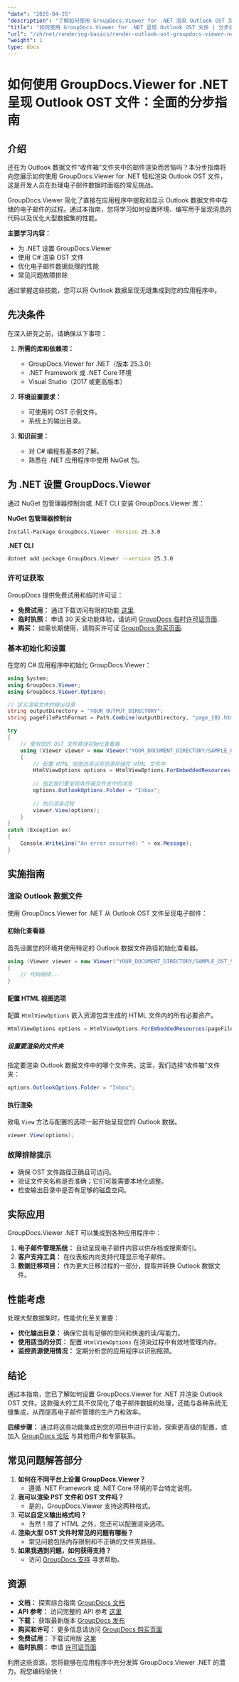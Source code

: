 ```yaml
---
"date": "2025-04-25"
"description": "了解如何使用 GroupDocs.Viewer for .NET 渲染 Outlook OST 文件。本指南内容详尽，涵盖设置、渲染流程和性能优化。"
"title": "如何使用 GroupDocs.Viewer for .NET 呈现 Outlook OST 文件 | 分步指南"
"url": "/zh/net/rendering-basics/render-outlook-ost-groupdocs-viewer-net/"
"weight": 1
type: docs
---
```

# 如何使用 GroupDocs.Viewer for .NET 呈现 Outlook OST 文件：全面的分步指南

## 介绍

还在为 Outlook 数据文件“收件箱”文件夹中的邮件渲染而苦恼吗？本分步指南将向您展示如何使用 GroupDocs.Viewer for .NET 轻松渲染 Outlook OST 文件，这是开发人员在处理电子邮件数据时面临的常见挑战。

GroupDocs.Viewer 简化了直接在应用程序中提取和显示 Outlook 数据文件中存储的电子邮件的过程。通过本指南，您将学习如何设置环境、编写用于呈现消息的代码以及优化大型数据集的性能。

**主要学习内容：**
- 为 .NET 设置 GroupDocs.Viewer
- 使用 C# 渲染 OST 文件
- 优化电子邮件数据处理的性能
- 常见问题故障排除

通过掌握这些技能，您可以将 Outlook 数据呈现无缝集成到您的应用程序中。

## 先决条件

在深入研究之前，请确保以下事项：

1. **所需的库和依赖项：**
   - GroupDocs.Viewer for .NET（版本 25.3.0）
   - .NET Framework 或 .NET Core 环境
   - Visual Studio（2017 或更高版本）

2. **环境设置要求：**
   - 可使用的 OST 示例文件。
   - 系统上的输出目录。

3. **知识前提：**
   - 对 C# 编程有基本的了解。
   - 熟悉在 .NET 应用程序中使用 NuGet 包。

## 为 .NET 设置 GroupDocs.Viewer

通过 NuGet 包管理器控制台或 .NET CLI 安装 GroupDocs.Viewer 库：

**NuGet 包管理器控制台**
```bash
Install-Package GroupDocs.Viewer -Version 25.3.0
```

**.NET CLI**
```bash
dotnet add package GroupDocs.Viewer --version 25.3.0
```

### 许可证获取

GroupDocs 提供免费试用和临时许可证：
- **免费试用：** 通过下载访问有限的功能 [这里](https://releases。groupdocs.com/viewer/net/).
- **临时执照：** 申请 30 天全功能体验，请访问 [GroupDocs 临时许可证页面](https://purchase。groupdocs.com/temporary-license/).
- **购买：** 如需长期使用，请购买许可证 [GroupDocs 购买页面](https://purchase。groupdocs.com/buy).

### 基本初始化和设置

在您的 C# 应用程序中初始化 GroupDocs.Viewer：
```csharp
using System;
using GroupDocs.Viewer;
using GroupDocs.Viewer.Options;

// 定义渲染文件的输出目录
string outputDirectory = "YOUR_OUTPUT_DIRECTORY";
string pageFilePathFormat = Path.Combine(outputDirectory, "page_{0}.html");

try
{
    // 使用您的 OST 文件路径初始化查看器
    using (Viewer viewer = new Viewer("YOUR_DOCUMENT_DIRECTORY/SAMPLE_OST_SUBFOLDERS"))
    {
        // 配置 HTML 视图选项以将资源存储在 HTML 文件中
        HtmlViewOptions options = HtmlViewOptions.ForEmbeddedResources(pageFilePathFormat);
        
        // 指定我们要呈现收件箱文件夹中的消息
        options.OutlookOptions.Folder = "Inbox";
        
        // 执行渲染过程
        viewer.View(options);
    }
}
catch (Exception ex)
{
    Console.WriteLine("An error occurred: " + ex.Message);
}
```

## 实施指南

### 渲染 Outlook 数据文件

使用 GroupDocs.Viewer for .NET 从 Outlook OST 文件呈现电子邮件：

#### 初始化查看器
首先设置您的环境并使用特定的 Outlook 数据文件路径初始化查看器。
```csharp
using (Viewer viewer = new Viewer("YOUR_DOCUMENT_DIRECTORY/SAMPLE_OST_SUBFOLDERS"))
{
    // 代码继续...
}
```

#### 配置 HTML 视图选项
配置 `HtmlViewOptions` 嵌入资源包含生成的 HTML 文件内的所有必要资产。
```csharp
HtmlViewOptions options = HtmlViewOptions.ForEmbeddedResources(pageFilePathFormat);
```

##### 设置要渲染的文件夹
指定要渲染 Outlook 数据文件中的哪个文件夹。这里，我们选择“收件箱”文件夹：
```csharp
options.OutlookOptions.Folder = "Inbox";
```

#### 执行渲染
致电 `View` 方法与配置的选项一起开始呈现您的 Outlook 数据。
```csharp
viewer.View(options);
```

### 故障排除提示
- 确保 OST 文件路径正确且可访问。
- 验证文件夹名称是否准确；它们可能需要本地化调整。
- 检查输出目录中是否有足够的磁盘空间。

## 实际应用
GroupDocs.Viewer .NET 可以集成到各种应用程序中：
1. **电子邮件管理系统：** 自动呈现电子邮件内容以供存档或搜索索引。
2. **客户支持工具：** 在仪表板内向支持代理显示电子邮件。
3. **数据迁移项目：** 作为更大迁移过程的一部分，提取并转换 Outlook 数据文件。

## 性能考虑
处理大型数据集时，性能优化至关重要：
- **优化输出目录：** 确保它具有足够的空间和快速的读/写能力。
- **使用适当的分页：** 配置 `HtmlViewOptions` 在渲染过程中有效地管理内存。
- **监控资源使用情况：** 定期分析您的应用程序以识别瓶颈。

## 结论
通过本指南，您已了解如何设置 GroupDocs.Viewer for .NET 并渲染 Outlook OST 文件。这款强大的工具不仅简化了电子邮件数据的处理，还能与各种系统无缝集成，从而提高电子邮件管理的生产力和效率。

**后续步骤：** 通过将这些功能集成到您的项目中进行实验，探索更高级的配置，或加入 [GroupDocs 论坛](https://forum.groupdocs.com/c/viewer/9) 与其他用户和专家联系。

## 常见问题解答部分
1. **如何在不同平台上设置 GroupDocs.Viewer？**
   - 遵循 .NET Framework 或 .NET Core 环境的平台特定说明。
2. **我可以渲染 PST 文件和 OST 文件吗？**
   - 是的，GroupDocs.Viewer 支持这两种格式。
3. **可以自定义输出格式吗？**
   - 当然！除了 HTML 之外，您还可以配置渲染选项。
4. **渲染大型 OST 文件时常见的问题有哪些？**
   - 常见问题包括内存限制和不正确的文件夹路径。
5. **如果我遇到问题，如何获得支持？**
   - 访问 [GroupDocs 支持](https://forum.groupdocs.com/c/viewer/9) 寻求帮助。

## 资源
- **文档：** 探索综合指南 [GroupDocs 文档](https://docs.groupdocs.com/viewer/net/)
- **API 参考：** 访问完整的 API 参考 [这里](https://reference.groupdocs.com/viewer/net/)
- **下载：** 获取最新版本 [GroupDocs 发布](https://releases.groupdocs.com/viewer/net/)
- **购买和许可：** 更多信息请访问 [GroupDocs 购买页面](https://purchase.groupdocs.com/buy)
- **免费试用：** 下载试用版 [这里](https://releases.groupdocs.com/viewer/net/)
- **临时执照：** 申请 [许可证页面](https://purchase.groupdocs.com/temporary-license/)

利用这些资源，您将能够在应用程序中充分发挥 GroupDocs.Viewer .NET 的潜力。祝您编码愉快！